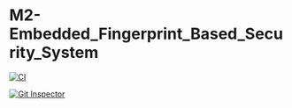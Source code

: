 # M2-Embedded_Fingerprint_Based_Security_System

[![CI](https://github.com/padma510/M2-Embedded_Fingerprint_Based_Security_System/actions/workflows/main.yml/badge.svg)](https://github.com/padma510/M2-Embedded_Fingerprint_Based_Security_System/actions/workflows/main.yml)

[![Git Inspector](https://github.com/padma510/M2-Embedded_Fingerprint_Based_Security_System/actions/workflows/Git_Inspector.yml/badge.svg)](https://github.com/padma510/M2-Embedded_Fingerprint_Based_Security_System/actions/workflows/Git_Inspector.yml)

